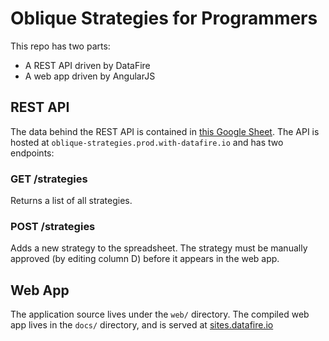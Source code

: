 # Oblique Strategies for Programmers

This repo has two parts:
* A REST API driven by DataFire
* A web app driven by AngularJS

## REST API
The data behind the REST API is contained in
[this Google Sheet](https://docs.google.com/spreadsheets/d/1Oy9fiRqmDQgLbTSjMyiYWXZU4kImesa6fqyJVnUbeMg/edit#gid=0).
The API is hosted at `oblique-strategies.prod.with-datafire.io` and has two endpoints:

### GET /strategies
Returns a list of all strategies.

### POST /strategies
Adds a new strategy to the spreadsheet. The strategy must be manually approved (by editing column D)
before it appears in the web app.

## Web App
The application source lives under the `web/` directory. The compiled web app lives in the `docs/` directory,
and is served at [sites.datafire.io](https://sites.datafire.io/oblique-strategies)
